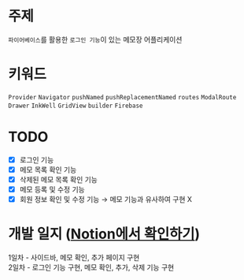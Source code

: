 # 주제

`파이어베이스`를 활용한 `로그인 기능`이 있는 메모장 어플리케이션

# 키워드

`Provider` `Navigator` `pushNamed` `pushReplacementNamed` `routes` `ModalRoute`
<br />
`Drawer` `InkWell` `GridView` `builder` `Firebase`

# TODO

-   [x] 로그인 기능
-   [x] 메모 목록 확인 기능
-   [x] 삭제된 메모 목록 확인 기능
-   [x] 메모 등록 및 수정 기능
-   [x] 회원 정보 확인 및 수정 기능 → 메모 기능과 유사하여 구현 X

# 개발 일지 ([Notion에서 확인하기](https://codekodo.notion.site/1-Flutter-Memo-App-cd1031685190471ea4ff183465130b43))
1일차 - 사이드바, 메모 확인, 추가 페이지 구현
<br />
2일차 - 로그인 기능 구현, 메모 확인, 추가, 삭제 기능 구현

